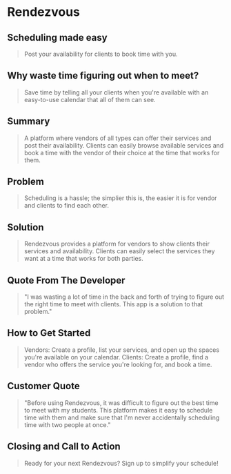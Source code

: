 # Rendezvous #

<!--
> This material was originally posted [here](http://www.quora.com/What-is-Amazons-approach-to-product-development-and-product-management). It is reproduced here for posterities sake.

There is an approach called "working backwards" that is widely used at Amazon. They work backwards from the customer, rather than starting with an idea for a product and trying to bolt customers onto it. While working backwards can be applied to any specific product decision, using this approach is especially important when developing new products or features.

For new initiatives a product manager typically starts by writing an internal press release announcing the finished product. The target audience for the press release is the new/updated product's customers, which can be retail customers or internal users of a tool or technology. Internal press releases are centered around the customer problem, how current solutions (internal or external) fail, and how the new product will blow away existing solutions.

If the benefits listed don't sound very interesting or exciting to customers, then perhaps they're not (and shouldn't be built). Instead, the product manager should keep iterating on the press release until they've come up with benefits that actually sound like benefits. Iterating on a press release is a lot less expensive than iterating on the product itself (and quicker!).

If the press release is more than a page and a half, it is probably too long. Keep it simple. 3-4 sentences for most paragraphs. Cut out the fat. Don't make it into a spec. You can accompany the press release with a FAQ that answers all of the other business or execution questions so the press release can stay focused on what the customer gets. My rule of thumb is that if the press release is hard to write, then the product is probably going to suck. Keep working at it until the outline for each paragraph flows.

Oh, and I also like to write press-releases in what I call "Oprah-speak" for mainstream consumer products. Imagine you're sitting on Oprah's couch and have just explained the product to her, and then you listen as she explains it to her audience. That's "Oprah-speak", not "Geek-speak".

Once the project moves into development, the press release can be used as a touchstone; a guiding light. The product team can ask themselves, "Are we building what is in the press release?" If they find they're spending time building things that aren't in the press release (overbuilding), they need to ask themselves why. This keeps product development focused on achieving the customer benefits and not building extraneous stuff that takes longer to build, takes resources to maintain, and doesn't provide real customer benefit (at least not enough to warrant inclusion in the press release).
 -->

## Scheduling made easy ##
  > Post your availability for clients to book time with you.

## Why waste time figuring out when to meet? ##
  > Save time by telling all your clients when you're available with an easy-to-use calendar that all of them can see.

## Summary ##
  > A platform where vendors of all types can offer their services and post their availability. Clients can easily browse available services and book a time with the vendor of their choice at the time that works for them.

## Problem ##
  > Scheduling is a hassle; the simplier this is, the easier it is for vendor and clients to find each other.

## Solution ##
  > Rendezvous provides a platform for vendors to show clients their services and availability. Clients can easily select the services they want at a time that works for both parties.

## Quote From The Developer ##
  > "I was wasting a lot of time in the back and forth of trying to figure out the right time to meet with clients. This app is a solution to that problem."

## How to Get Started ##
  > Vendors: Create a profile, list your services, and open up the spaces you're available on your calendar.
  > Clients: Create a profile, find a vendor who offers the service you're looking for, and book a time.

## Customer Quote ##
  > "Before using Rendezvous, it was difficult to figure out the best time to meet with my students. This platform makes it easy to schedule time with them and make sure that I'm never accidentally scheduling time with two people at once."

## Closing and Call to Action ##
  > Ready for your next Rendezvous? Sign up to simplify your schedule!
